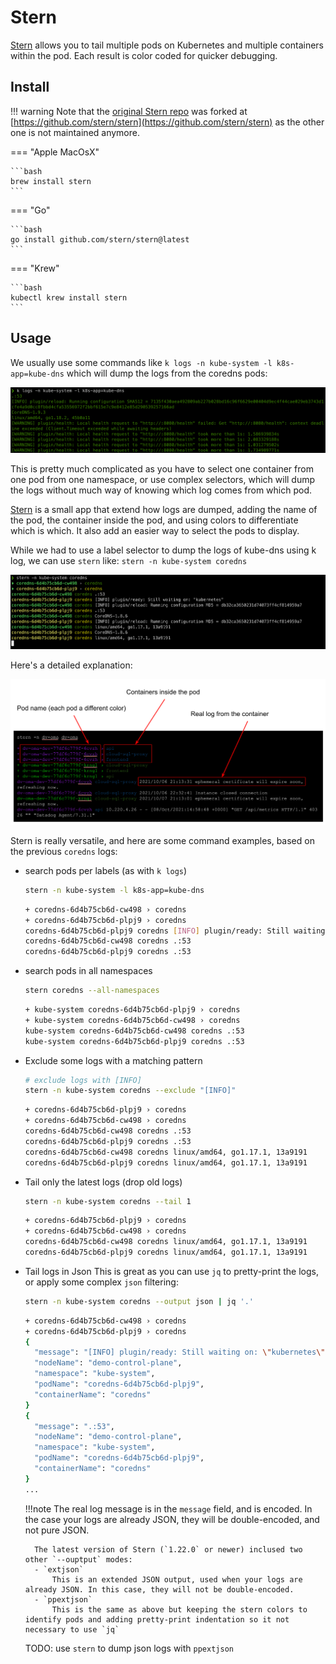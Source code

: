 # Stern

[Stern](https://github.com/stern/stern) allows you to tail multiple pods on Kubernetes and multiple containers within the pod. Each result is color coded for quicker debugging.

## Install

!!! warning
    Note that the [original Stern repo](https://github.com/wercker/stern) was forked at [https://github.com/stern/stern](https://github.com/stern/stern) as the other one is not maintained anymore.

=== "Apple MacOsX"

    ```bash
    brew install stern
    ```

=== "Go"

    ```bash
    go install github.com/stern/stern@latest
    ```

=== "Krew"

    ```bash
    kubectl krew install stern
    ```

## Usage

We usually use some commands like `k logs -n kube-system -l k8s-app=kube-dns` which will dump the logs from the coredns pods:

![kubectl logs](img/stern-k-logs.png)

This is pretty much complicated as you have to select one container from one pod from one namespace, or use complex selectors, which will dump the logs without much way of knowing which log comes from which pod.

[Stern](https://github.com/stern/stern) is a small app that extend how logs are dumped, adding the name of the pod, the container inside the pod, and using colors to differentiate which is which. It also add an easier way to select the pods to display.

While we had to use a label selector to dump the logs of kube-dns using k log, we can use `stern` like: `stern -n kube-system coredns`

![stern -n kube-system coredns](img/stern-coredns.png)

Here's a detailed explanation:

![stern detailed](img/stern-detailed.png)

Stern is really versatile, and here are some command examples, based on the previous `coredns` logs:

- search pods per labels (as with `k logs`)
    ```bash
    stern -n kube-system -l k8s-app=kube-dns
    ```
    ```bash
    + coredns-6d4b75cb6d-cw498 › coredns
    + coredns-6d4b75cb6d-plpj9 › coredns
    coredns-6d4b75cb6d-plpj9 coredns [INFO] plugin/ready: Still waiting on: "kubernetes"
    coredns-6d4b75cb6d-cw498 coredns .:53
    coredns-6d4b75cb6d-plpj9 coredns .:53
    ```
- search pods in all namespaces
    ```bash
    stern coredns --all-namespaces
    ```
    ```bash
    + kube-system coredns-6d4b75cb6d-plpj9 › coredns
    + kube-system coredns-6d4b75cb6d-cw498 › coredns
    kube-system coredns-6d4b75cb6d-cw498 coredns .:53
    kube-system coredns-6d4b75cb6d-plpj9 coredns .:53
    ```
- Exclude some logs with a matching pattern
    ```bash
    # exclude logs with [INFO]
    stern -n kube-system coredns --exclude "[INFO]"
    ```
    ```bash
    + coredns-6d4b75cb6d-plpj9 › coredns
    + coredns-6d4b75cb6d-cw498 › coredns
    coredns-6d4b75cb6d-cw498 coredns .:53
    coredns-6d4b75cb6d-plpj9 coredns .:53
    coredns-6d4b75cb6d-cw498 coredns linux/amd64, go1.17.1, 13a9191
    coredns-6d4b75cb6d-plpj9 coredns linux/amd64, go1.17.1, 13a9191
    ```
- Tail only the latest logs (drop old logs)
    ```bash
    stern -n kube-system coredns --tail 1
    ```
    ```bash
    + coredns-6d4b75cb6d-plpj9 › coredns
    + coredns-6d4b75cb6d-cw498 › coredns
    coredns-6d4b75cb6d-cw498 coredns linux/amd64, go1.17.1, 13a9191
    coredns-6d4b75cb6d-plpj9 coredns linux/amd64, go1.17.1, 13a9191
    ```
- Tail logs in Json
    This is great as you can use `jq` to pretty-print the logs, or apply some complex `json` filtering:
    ```bash
    stern -n kube-system coredns --output json | jq '.'
    ```
    ```bash
    + coredns-6d4b75cb6d-cw498 › coredns
    + coredns-6d4b75cb6d-plpj9 › coredns
    {
      "message": "[INFO] plugin/ready: Still waiting on: \"kubernetes\"",
      "nodeName": "demo-control-plane",
      "namespace": "kube-system",
      "podName": "coredns-6d4b75cb6d-plpj9",
      "containerName": "coredns"
    }
    {
      "message": ".:53",
      "nodeName": "demo-control-plane",
      "namespace": "kube-system",
      "podName": "coredns-6d4b75cb6d-plpj9",
      "containerName": "coredns"
    }
    ...
    ```

    !!!note 
        The real log message is in the `message` field, and is encoded. In the case your logs are already JSON, they will be double-encoded, and not pure JSON.

        The latest version of Stern (`1.22.0` or newer) inclused two other `--ouptput` modes: 
        - `extjson`
            This is an extended JSON output, used when your logs are already JSON. In this case, they will not be double-encoded.
        - `ppextjson`
            This is the same as above but keeping the stern colors to identify pods and adding pretty-print indentation so it not necessary to use `jq`

    TODO: use `stern` to dump json logs with `ppextjson`